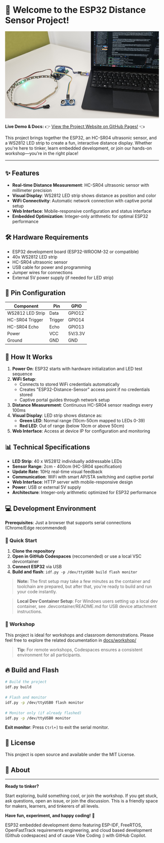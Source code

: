 
# 🎉 Welcome to the ESP32 Distance Sensor Project!

[![Project Demo](docs/assets/images/setup.jpg)](https://enthali.github.io/esp32-distance/)

**Live Demo & Docs:** 👉 [View the Project Website on GitHub Pages!](https://enthali.github.io/esp32-distance/) 👈

This project brings together the ESP32, an HC-SR04 ultrasonic sensor, and a WS2812 LED strip to create a fun, interactive distance display. Whether you're here to tinker, learn embedded development, or join our hands-on workshop—you're in the right place!

---

## ✨ Features

- **Real-time Distance Measurement**: HC-SR04 ultrasonic sensor with millimeter precision
- **Visual Display**: WS2812 LED strip shows distance as position and color
- **WiFi Connectivity**: Automatic network connection with captive portal setup
- **Web Interface**: Mobile-responsive configuration and status interface
- **Embedded Optimization**: Integer-only arithmetic for optimal ESP32 performance

## 🛠️ Hardware Requirements

- ESP32 development board (ESP32-WROOM-32 or compatible)
- 40x WS2812 LED strip
- HC-SR04 ultrasonic sensor
- USB cable for power and programming
- Jumper wires for connections
- External 5V power supply (if needed for LED strip)

## 📌 Pin Configuration

| Component | Pin | GPIO |
|-----------|-----|------|
| WS2812 LED Strip | Data | GPIO12 |
| HC-SR04 Trigger | Trigger | GPIO14 |
| HC-SR04 Echo | Echo | GPIO13 |
| Power | VCC | 5V/3.3V |
| Ground | GND | GND |

## 🚦 How It Works

1. **Power On**: ESP32 starts with hardware initialization and LED test sequence
2. **WiFi Setup**:
   - Connects to stored WiFi credentials automatically
   - Creates "ESP32-Distance-Sensor" access point if no credentials stored
   - Captive portal guides through network setup
3. **Distance Measurement**: Continuous HC-SR04 sensor readings every 100ms
4. **Visual Display**: LED strip shows distance as:
   - **Green LED**: Normal range (10cm-50cm mapped to LEDs 0-39)
   - **Red LED**: Out of range (below 10cm or above 50cm)
5. **Web Interface**: Access at device IP for configuration and monitoring

## 📊 Technical Specifications

- **LED Strip**: 40 x WS2812 individually addressable LEDs
- **Sensor Range**: 2cm - 400cm (HC-SR04 specification)  
- **Update Rate**: 10Hz real-time visual feedback
- **Communication**: WiFi with smart AP/STA switching and captive portal
- **Web Interface**: HTTP server with mobile-responsive design
- **Power**: USB or external 5V supply
- **Architecture**: Integer-only arithmetic optimized for ESP32 performance

## 💻 Development Environment

**Prerequisites**: Just a browser that supports serial connections (Chrome/Edge recommended)

### 🚀 Quick Start
1. **Clone the repository**
2. **Open in GitHub Codespaces** (reccomended) or use a local VSC devcontainer
3. **Connect ESP32** via USB 
4. **Build and flash**: `idf.py -p /dev/ttyUSB0 build flash monitor`

> **Note:** The first setup may take a few minutes as the container and toolchain are prepared, but after that, you're ready to build and run your code instantly.

> **Local Dev Container Setup**: For Windows users setting up a local dev container, see .devcontainer/README.md for USB device attachment instructions.

### 🏫 Workshop

This project is ideal for workshops and classroom demonstrations. Please feel free to explore the related documentation in [docs/workshop/](docs/workshop/)

> **Tip:** For remote workshops, Codespaces ensures a consistent environment for all participants.

## 🔥 Build and Flash

```bash
# Build the project
idf.py build

# Flash and monitor
idf.py -p /dev/ttyUSB0 flash monitor

# Monitor only (if already flashed)
idf.py -p /dev/ttyUSB0 monitor
```

**Exit monitor**: Press `Ctrl+]` to exit the serial monitor.

## 📄 License

This project is open source and available under the MIT License.

## 🤖 About

---

**Ready to tinker?**

Start exploring, build something cool, or join the workshop. If you get stuck, ask questions, open an issue, or join the discussion. This is a friendly space for makers, learners, and tinkerers of all levels.

**Have fun, experiment, and happy coding!** 🎉

ESP32 embedded development demo featuring ESP-IDF, FreeRTOS, OpenFastTrack requirements engineering, and cloud based development (Github codespaces) and of cause Vibe Coding :) with GitHub Copilot.

